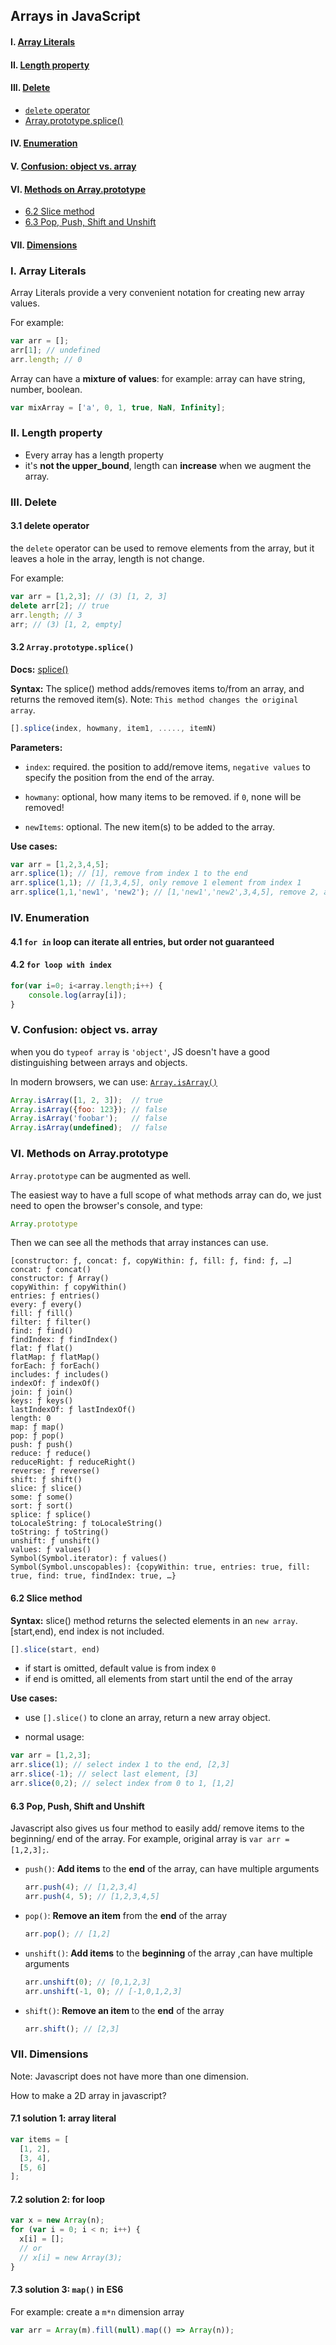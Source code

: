 ## Arrays in JavaScript

#### I. [Array Literals](#question1)

#### II. [Length property](#question2)

#### III. [Delete](#question3)
- [`delete` operator](#q3-1)
- [Array.prototype.splice()](#q3-2)

#### IV. [Enumeration](#question4)

#### V. [Confusion: object vs. array](#question5)

#### VI. [Methods on  Array.prototype](#question6)
- [6.2 Slice method](#q6-2)
- [6.3 Pop, Push, Shift and Unshift](#q6-3)

#### VII. [Dimensions](#question7)




<div id="question1" />

### I. Array Literals

Array Literals provide a very convenient notation for creating new array values.

For example:
```js
var arr = [];
arr[1]; // undefined
arr.length; // 0
```

Array can have a **mixture of values**:
for example: array can have string, number, boolean.
```js
var mixArray = ['a', 0, 1, true, NaN, Infinity];
```
  
<div id="question2" />
  
### II. Length property
- Every array has a length property
- it's **not the upper_bound**, length can **increase** when we augment the array.

<div id="question3" />

### III. Delete

<div id="q3-1" />

#### 3.1 delete operator
the `delete`  operator can be used to remove elements from the array, but it leaves a hole in the array, length is not change.

For example:
```js
var arr = [1,2,3]; // (3) [1, 2, 3]
delete arr[2]; // true
arr.length; // 3
arr; // (3) [1, 2, empty]
```

<div id="q3-2" />

#### 3.2 `Array.prototype.splice()`
**Docs:**  [splice()](https://developer.mozilla.org/en-US/docs/Web/JavaScript/Reference/Global_Objects/Array/splice)

**Syntax:**
The splice() method adds/removes items to/from an array, and returns the removed item(s). Note: `This method changes the original array`.
```js
[].splice(index, howmany, item1, ....., itemN)
```

**Parameters:**
* `index`: required. the position to add/remove items, `negative values` to specify the position from the end of the array.

* `howmany`: optional, how many items to be removed. if `0`, none will be removed!

* `newItems`: optional. The new item(s) to be added to the array.

 **Use cases:**
```js
var arr = [1,2,3,4,5];
arr.splice(1); // [1], remove from index 1 to the end
arr.splice(1,1); // [1,3,4,5], only remove 1 element from index 1
arr.splice(1,1,'new1', 'new2'); // [1,'new1','new2',3,4,5], remove 2, add new two items
```

<div id="question4" />

### IV. Enumeration

#### 4.1 `for in` loop can iterate all entries, but order not guaranteed

#### 4.2 `for loop with index`
```js
for(var i=0; i<array.length;i++) {
	console.log(array[i]);
}	
```

<div id="question5" />

### V. Confusion: object vs. array

when you do `typeof array` is `'object'`, JS doesn't have a good distinguishing between arrays and objects.

In modern browsers, we can use: [`Array.isArray()`](https://developer.mozilla.org/en-US/docs/Web/JavaScript/Reference/Global_Objects/Array/isArray)
```js
Array.isArray([1, 2, 3]);  // true
Array.isArray({foo: 123}); // false
Array.isArray('foobar');   // false
Array.isArray(undefined);  // false
```

<div id="question6" />

### VI. Methods on  Array.prototype

`Array.prototype` can be augmented as well.

The easiest way to have a full scope of what methods array can do, we just need to open the browser's console, and type:

```js
Array.prototype
```

Then we can see all the methods that array instances can use.
```
[constructor: ƒ, concat: ƒ, copyWithin: ƒ, fill: ƒ, find: ƒ, …]
concat: ƒ concat()
constructor: ƒ Array()
copyWithin: ƒ copyWithin()
entries: ƒ entries()
every: ƒ every()
fill: ƒ fill()
filter: ƒ filter()
find: ƒ find()
findIndex: ƒ findIndex()
flat: ƒ flat()
flatMap: ƒ flatMap()
forEach: ƒ forEach()
includes: ƒ includes()
indexOf: ƒ indexOf()
join: ƒ join()
keys: ƒ keys()
lastIndexOf: ƒ lastIndexOf()
length: 0
map: ƒ map()
pop: ƒ pop()
push: ƒ push()
reduce: ƒ reduce()
reduceRight: ƒ reduceRight()
reverse: ƒ reverse()
shift: ƒ shift()
slice: ƒ slice()
some: ƒ some()
sort: ƒ sort()
splice: ƒ splice()
toLocaleString: ƒ toLocaleString()
toString: ƒ toString()
unshift: ƒ unshift()
values: ƒ values()
Symbol(Symbol.iterator): ƒ values()
Symbol(Symbol.unscopables): {copyWithin: true, entries: true, fill: true, find: true, findIndex: true, …}
```
<div id="q6-2" />

#### 6.2 Slice method

**Syntax:**
slice() method returns the selected elements in an `new array`. [start,end), end index is not included.
```js
[].slice(start, end)
```
* if start is omitted, default value is from index `0`
* if end is omitted, all elements from start until the end of the array

 **Use cases:**

* use `[].slice()` to clone an array, return a new array object.

* normal usage:
```js
var arr = [1,2,3];
arr.slice(1); // select index 1 to the end, [2,3]
arr.slice(-1); // select last element, [3]
arr.slice(0,2); // select index from 0 to 1, [1,2]
```
<div id="q6-3" />

#### 6.3 Pop, Push, Shift and Unshift

Javascript also gives us four method to easily add/ remove items to the beginning/ end of the array. For example, original array is `var arr = [1,2,3];`.

*  `push()`: <strong>Add items</strong> to the <strong>end</strong> of the array, can have multiple arguments
	```js
	arr.push(4); // [1,2,3,4]
	arr.push(4, 5); // [1,2,3,4,5]
	```
*  `pop()`: <strong>Remove an item</strong> from the <strong>end</strong> of the array
	```js
	arr.pop(); // [1,2]
	```
*  `unshift()`: <strong>Add items</strong> to the <strong>beginning</strong> of the array ,can have multiple arguments
	```js
	arr.unshift(0); // [0,1,2,3]
	arr.unshift(-1, 0); // [-1,0,1,2,3]
	```
*  `shift()`: <strong>Remove an item </strong>to the <strong>end</strong> of the array
	```js
	arr.shift(); // [2,3]
	```


### VII. Dimensions

Note: Javascript does not have more than one dimension.

How to make a 2D array in javascript?

#### 7.1 solution 1: array literal
```js
var items = [
  [1, 2],
  [3, 4],
  [5, 6]
];
```

#### 7.2 solution 2: for loop 
```js
var x = new Array(n);
for (var i = 0; i < n; i++) {
  x[i] = [];
  // or 
  // x[i] = new Array(3);
}
```

#### 7.3 solution 3: `map()` in ES6
For example: create a `m*n` dimension array
```js
var arr = Array(m).fill(null).map(() => Array(n));
```